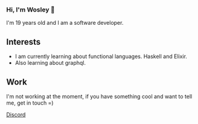 ### Hi, I'm Wosley 👋

I'm 19 years old and I am a software developer.

## Interests

- I am currently learning about functional languages. Haskell and Elixir.
- Also learning about graphql.

## Work

I'm not working at the moment, if you have something cool and want to tell me, get in touch =)

[Discord](https://discordapp.com/users/612741651798032574)
